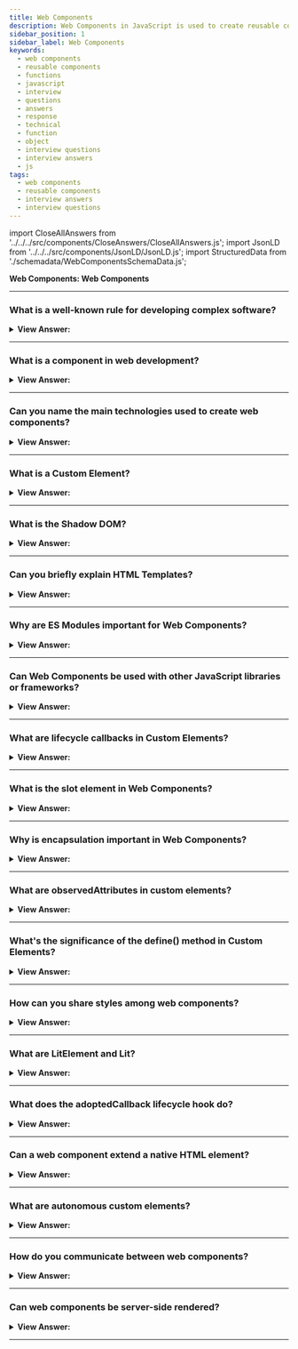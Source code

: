 ```yaml
---
title: Web Components
description: Web Components in JavaScript is used to create reusable components. Their function is encapsulated away from the rest of your code and used in your web apps.
sidebar_position: 1
sidebar_label: Web Components
keywords:
  - web components
  - reusable components
  - functions
  - javascript
  - interview
  - questions
  - answers
  - response
  - technical
  - function
  - object
  - interview questions
  - interview answers
  - js
tags:
  - web components
  - reusable components
  - interview answers
  - interview questions
---
```


import CloseAllAnswers from '../../../src/components/CloseAnswers/CloseAllAnswers.js';
import JsonLD from '../../../src/components/JsonLD/JsonLD.js';
import StructuredData from './schemadata/WebComponentsSchemaData.js';

<JsonLD data={StructuredData} />

<head>
  <title>Web Components | JavaScript Frontend Interview Questions</title>
</head>

**Web Components: Web Components**

<CloseAllAnswers />

---

### What is a well-known rule for developing complex software?

<details>
  <summary><strong>View Answer:</strong></summary>
  <div>
  <div><strong>Interview Response:</strong> "Follow the KISS principle: 'Keep it Simple, Stupid'. Overcomplication often leads to bugs, maintainability issues, and unnecessary complexity. Opt for the simplest solution that meets the project's requirements and constraints." It advises that systems perform best when they have simple designs rather than complex ones.
    </div>
  </div>
</details>

---

### What is a component in web development?

<details>
  <summary><strong>View Answer:</strong></summary>
  <div>
  <div><strong>Interview Response:</strong> In web development, a component is a reusable, self-contained block of code that encapsulates specific functionality or user interface elements. Examples include navigation bars, buttons, forms, or carousels. Modern frameworks like React and Vue popularized this component-based approach.
    </div><br />
  <div><strong className="codeExample">React Code Example:</strong><br /><br />

  <div></div>

Here's a basic example of a component in React:

```jsx
import React from 'react';

class HelloWorld extends React.Component {
  render() {
    return <h1>Hello, World!</h1>;
  }
}

export default HelloWorld;
```

This component, when rendered, will display the text "Hello, World!" within an h1 HTML element. It can be reused anywhere in your application simply by importing and including it like so:

```jsx
import React from 'react';
import HelloWorld from './HelloWorld';

class App extends React.Component {
  render() {
    return (
      <div>
        <HelloWorld />
      </div>
    );
  }
}

export default App;
```

In this way, components can be modular, reusable, and easy to maintain.

  </div>
  </div>
</details>

---

### Can you name the main technologies used to create web components?

<details>
  <summary><strong>View Answer:</strong></summary>
  <div>
  <div><strong>Interview Response:</strong> Web Components are primarily created using three main web technologies: HTML Templates (for defining reusable markup), Custom Elements (for defining custom behavior), and Shadow DOM (for encapsulation and style scoping).
  </div>
  </div>
</details>

---

### What is a Custom Element?

<details>
  <summary><strong>View Answer:</strong></summary>
  <div>
  <div><strong>Interview Response:</strong> Custom Elements are a Web Components standard, allowing developers to define and use new types of HTML tags, with their own behaviors and properties, extending the existing HTML vocabulary.
  </div><br />
  <div><strong className="codeExample">Code Example:</strong> Custom element in JavaScript using the `CustomElementRegistry`:<br /><br />

  <div></div>

```javascript
// Define a custom element called "my-element"
class MyElement extends HTMLElement {
  constructor() {
    super();

    // Create a shadow root
    const shadow = this.attachShadow({ mode: 'open' });

    // Create a paragraph element
    const paragraph = document.createElement('p');
    paragraph.textContent = 'This is a custom element.';

    // Append the paragraph to the shadow root
    shadow.appendChild(paragraph);
  }
}

// Register the custom element with the browser
customElements.define('my-element', MyElement);
```

Once the custom element is defined and registered, you can use it in your HTML markup like any other HTML element:

```html
<my-element></my-element>
```

When the browser encounters `<my-element>` in the HTML, it will create an instance of the `MyElement` class and display its contents. In this example, it will show the paragraph "This is a custom element."

  </div>
  </div>
</details>

---

### What is the Shadow DOM?

<details>
  <summary><strong>View Answer:</strong></summary>
  <div>
  <div><strong>Interview Response:</strong> Custom Elements are a Web Components standard, allowing developers to define and use new types of HTML tags, with their own behaviors and properties, extending the existing HTML vocabulary.
  </div><br />
  <div><strong className="codeExample">Code Example:</strong><br /><br />

  <div></div>

Here's a basic example of creating a web component using Custom Elements and Shadow DOM:

```javascript
class MyCustomElement extends HTMLElement {
  constructor() {
    super();
    // Attach a shadow root to the element.
    let shadowRoot = this.attachShadow({mode: 'open'});
    shadowRoot.innerHTML = `
      <style>
        p {
          color: blue;
        }
      </style>
      <p>Hello, World!</p>
    `;
  }
}

// Define the new element
customElements.define('my-custom-element', MyCustomElement);
```

You can then use this custom element just like any other HTML element:

```html
<my-custom-element></my-custom-element>
```

The text "Hello, World!" will be displayed in blue, and the CSS styling won't affect other `p` elements outside this component, thanks to Shadow DOM encapsulation.

  </div>
  </div>
</details>

---

### Can you briefly explain HTML Templates?

<details>
  <summary><strong>View Answer:</strong></summary>
  <div>
  <div><strong>Interview Response:</strong> HTML Templates define reusable chunks of HTML. They're written within a &#60;template&#62; tag and are not rendered until activated with JavaScript. This feature allows for dynamic and efficient content generation.
  </div><br />
  <div><strong className="codeExample">Code Example:</strong><br /><br />

  <div></div>

Here's a simple example of using an HTML template:

```html
<!-- Define the template -->
<template id="myTemplate">
  <p>Hello, World!</p>
</template>

<!-- Use the template -->
<script>
  const template = document.getElementById('myTemplate');
  const clone = document.importNode(template.content, true);
  document.body.appendChild(clone);
</script>
```

In this example, the HTML inside the `<template>` tag isn't rendered by default. It only gets rendered when you use JavaScript to select the template by its id, clone its content, and append it to the body of the document. This allows you to use the same chunk of HTML in multiple places without rewriting it.

  </div>
  </div>
</details>

---

### Why are ES Modules important for Web Components?

<details>
  <summary><strong>View Answer:</strong></summary>
  <div>
  <div><strong>Interview Response:</strong> ES Modules are crucial for Web Components as they allow importing and exporting of JavaScript functionalities, helping create encapsulated, reusable components while efficiently managing dependencies and code organization.</div><br />
  <div><strong className="codeExample">Code Example:</strong><br /><br />

  <div></div>

Here is a simple example of an ES module being used with a web component:

**greeting-component.js**

```javascript
class GreetingComponent extends HTMLElement {
  connectedCallback() {
    this.innerHTML = `<p>Hello, World!</p>`;
  }
}
customElements.define('greeting-component', GreetingComponent);

export default GreetingComponent;
```

**main.js**

```javascript
import GreetingComponent from './greeting-component.js';

const greeting = new GreetingComponent();

document.body.appendChild(greeting);
```

**index.html**

```html
<script type="module" src="main.js"></script>
```

In this example, the `greeting-component.js` file defines and exports a new web component. Then, in the `main.js` file, that component is imported, instantiated, and added to the document body. The HTML file includes the `main.js` file as a module, enabling it to use the import statement.

  </div>
  </div>
</details>

---

### Can Web Components be used with other JavaScript libraries or frameworks?

<details>
  <summary><strong>View Answer:</strong></summary>
  <div>
  <div><strong>Interview Response:</strong> Yes, Web Components are designed to be library and framework agnostic. They can be used with JavaScript libraries and frameworks like React, Angular, or Vue, ensuring interoperability across different codebases.
  </div><br />
  <div><strong className="codeExample">Code Example:</strong><br /><br />

  <div></div>

Here's an example of using a custom Web Component in conjunction with the React framework.

```js
// Define a custom Web Component called "my-element"
class MyElement extends HTMLElement {
  constructor() {
    super();

    const shadow = this.attachShadow({ mode: 'open' });

    const paragraph = document.createElement('p');
    paragraph.textContent = 'This is a custom element.';

    shadow.appendChild(paragraph);
  }
}

// Register the custom Web Component
customElements.define('my-element', MyElement);

// Create a React component that uses the custom Web Component
function App() {
  return (
    <div>
      <h1>Hello, React!</h1>
      <my-element></my-element>
    </div>
  );
}

// Render the React component
ReactDOM.render(<App />, document.getElementById('root'));
```

We use the ReactDOM.render method to render the App component and mount it on the DOM element with the ID 'root'.

By combining Web Components with React, you can take advantage of the component-based architecture of React while using the custom Web Component as a reusable UI element within your React application.

  </div>
  </div>
</details>

---

### What are lifecycle callbacks in Custom Elements?

<details>
  <summary><strong>View Answer:</strong></summary>
  <div>
  <div><strong>Interview Response:</strong> Lifecycle callbacks in Custom Elements are special methods triggered at different stages of a component's lifecycle, including creation (constructor), insertion (connectedCallback), removal (disconnectedCallback), and attribute changes (attributeChangedCallback).
  </div><br />
  <div><strong className="codeExample">Code Example:</strong><br /><br />

  <div></div>

Sure! Lifecycle callbacks in Custom Elements allow you to define and execute code at different stages of the element's lifecycle. Here's an example that demonstrates some of the lifecycle callbacks available in Custom Elements:

```javascript
class MyElement extends HTMLElement {
  // `constructor` is called when an instance of the element is created.
  constructor() {
    super();
    console.log('Constructor called');
  }
  // `connectedCallback` is called when the element is connected to the DOM
  connectedCallback() {
    console.log('Element connected to the DOM');
  }
  // `disconnectedCallback` is called when the element is removed from the DOM.
  disconnectedCallback() {
    console.log('Element removed from the DOM');
  }

  attributeChangedCallback(name, oldValue, newValue) {
    console.log(`Attribute ${name} changed from ${oldValue} to ${newValue}`);
  }

  adoptedCallback() {
    console.log('Element moved to a new document');
  }
}

customElements.define('my-element', MyElement);
```

After defining the `MyElement` class and its lifecycle callbacks, we register the custom element using `customElements.define`.

When an instance of `MyElement` is created and added to the DOM, you'll see the corresponding messages logged to the console, depending on the lifecycle events that occur.

  </div>
  </div>
</details>

---

### What is the slot element in Web Components?

<details>
  <summary><strong>View Answer:</strong></summary>
  <div>
  <div><strong>Interview Response:</strong> The `slot` element in Web Components is part of the Shadow DOM specification and allows for content projection, i.e., passing HTML content from outside into designated places within your component's template.
  </div><br />
  <div><strong className="codeExample">Code Example:</strong><br /><br />

  <div></div>

Here's a code example that demonstrates the usage of the `<slot>` element:

```javascript
class MyComponent extends HTMLElement {
  constructor() {
    super();

    const shadow = this.attachShadow({ mode: 'open' });

    // Create a template element
    const template = document.createElement('template');

    // Define the component's HTML structure
    template.innerHTML = `
      <style>
        .container {
          border: 1px solid black;
          padding: 10px;
        }
      </style>
      <div class="container">
        <h1>My Component</h1>
        <slot></slot>
      </div>
    `;

    // Clone the template content and attach it to the shadow root
    const content = template.content.cloneNode(true);
    shadow.appendChild(content);
  }
}

customElements.define('my-component', MyComponent);
```

The `<slot></slot>` element is used to define a slot where content can be inserted. In this case, it is placed inside a `<div>` element with the class "container". Any content that is passed into the component when using it in the HTML will be inserted into this slot.

To use the `MyComponent` component in HTML, you can simply include it and any content you want to insert into the slot:

```html
<my-component>
  <p>This content will be inserted into the slot.</p>
</my-component>
```

In this example, the `<p>` element with the text "This content will be inserted into the slot." will be inserted into the slot defined by the `<slot>` element inside the `MyComponent` component.

  </div>
  </div>
</details>

---

### Why is encapsulation important in Web Components?

<details>
  <summary><strong>View Answer:</strong></summary>
  <div>
  <div><strong>Interview Response:</strong> Encapsulation is important in Web Components for isolating styles and behaviors, avoiding clashes between global and component-specific code. It enhances maintainability, reusability, and ensures components function reliably across different environments.
  </div>
  </div>
</details>

---

### What are observedAttributes in custom elements?

<details>
  <summary><strong>View Answer:</strong></summary>
  <div>
  <div><strong>Interview Response:</strong> `observedAttributes` is a static getter in custom elements which returns an array of attribute names to monitor for changes. If any listed attribute changes, the `attributeChangedCallback` is invoked.
  </div><br />
  <div><strong className="codeExample">Code Example:</strong><br /><br />

  <div></div>

Here is a simple example of `observedAttributes` and `attributeChangedCallback` in a custom element:

```javascript
class CustomSquare extends HTMLElement {
  static get observedAttributes() {
    return ['length'];
  }

  attributeChangedCallback(name, oldValue, newValue) {
    if (name === 'length') {
      this.style.width = `${newValue}px`;
      this.style.height = `${newValue}px`;
      this.style.background = 'red';
    }
  }
}

customElements.define('custom-square', CustomSquare);
```

You can then use this custom element and see how the `attributeChangedCallback` responds to changes in the `length` attribute:

```html
<custom-square length="100"></custom-square>
```

In this example, changing the `length` attribute of `custom-square` will change the width and height of the square, due to the logic defined in the `attributeChangedCallback`. The square will also be styled with a red background.

  </div>
  </div>
</details>

---

### What's the significance of the define() method in Custom Elements?

<details>
  <summary><strong>View Answer:</strong></summary>
  <div>
  <div><strong>Interview Response:</strong> The `define()` method, part of the Custom Elements API, registers a new custom element in the browser, associating a given class with a string name that is used as the custom element's tag name.
  </div><br />
  <div><strong className="codeExample">Code Example:</strong><br /><br />

  <div></div>

```js
// Define the new element
customElements.define("popup-info", PopUpInfo);
```

  </div>
  </div>
</details>

---

### How can you share styles among web components?

<details>
  <summary><strong>View Answer:</strong></summary>
  <div>
  <div><strong>Interview Response:</strong> To share styles among Web Components, you can use CSS Custom Properties (CSS Variables) or shared stylesheets, imported into the Shadow DOM of each component where the styles should be applied.
  </div><br />
  <div><strong className="codeExample">Code Example:</strong><br /><br />

  <div></div>

Here's an example that demonstrates how to share styles among multiple web components.

```javascript
// Define a shared style using CSS variables
const sharedStyles = `
  :host {
    --text-color: blue;
  }

  .container {
    border: 1px solid var(--text-color);
    padding: 10px;
    color: var(--text-color);
  }
`;

// Define the first web component
class ComponentA extends HTMLElement {
  constructor() {
    super();

    const shadow = this.attachShadow({ mode: 'open' });

    const template = document.createElement('template');
    template.innerHTML = `
      <style>
        ${sharedStyles}
      </style>
      <div class="container">
        <h1>Component A</h1>
        <slot></slot>
      </div>
    `;

    const content = template.content.cloneNode(true);
    shadow.appendChild(content);
  }
}

customElements.define('component-a', ComponentA);

// Define the second web component
class ComponentB extends HTMLElement {
  constructor() {
    super();

    const shadow = this.attachShadow({ mode: 'open' });

    const template = document.createElement('template');
    template.innerHTML = `
      <style>
        ${sharedStyles}
      </style>
      <div class="container">
        <h1>Component B</h1>
        <slot></slot>
      </div>
    `;

    const content = template.content.cloneNode(true);
    shadow.appendChild(content);
  }
}

customElements.define('component-b', ComponentB);
```

In this example, we define two web components: `ComponentA` and `ComponentB`. Both components have a shared style defined using CSS variables. The shared style is stored in the `sharedStyles` variable.

To use the components in HTML, you can include them and customize the shared style by overriding the CSS variables:

```html
<component-a>
  <p slot="content">Content for Component A</p>
</component-a>

<component-b>
  <p slot="content">Content for Component B</p>
</component-b>

<style>
  component-a, component-b {
    --text-color: red;
  }
</style>
```

In this example, both components will have a red border and text color because the CSS variable `--text-color` is overridden in the `<style>` block. The content for each component is passed using the `<slot>` element with the `slot="content"` attribute.

  </div>
  </div>
</details>

---

### What are LitElement and Lit?

<details>
  <summary><strong>View Answer:</strong></summary>
  <div>
  <div><strong>Interview Response:</strong> LitElement and Lit are open-source libraries developed by Google for creating Web Components. LitElement is the base class for creating components, while Lit is the successor, offering a more lightweight, efficient solution.
  </div><br />
  <div><strong className="codeExample">Code Example:</strong><br /><br />

  <div></div>

Sure, here's a basic example of a web component created with Lit:

**First, install Lit**

```bash
npm install lit
```

**my-element.js**

```javascript
import { LitElement, html } from 'lit';

class MyElement extends LitElement {
  render() {
    return html`<p>Hello, World!</p>`;
  }
}

customElements.define('my-element', MyElement);
```

**index.html**

```html
<script type="module" src="my-element.js"></script>

<my-element></my-element>
```

This is a simple component that displays "Hello, World!". It extends from `LitElement` and uses the `html` tag function for its template. The `render` method defines what the component should display.

  </div>
  </div>
</details>

---

### What does the adoptedCallback lifecycle hook do?

<details>
  <summary><strong>View Answer:</strong></summary>
  <div>
  <div><strong>Interview Response:</strong> The `adoptedCallback` is a lifecycle hook in custom elements that is called when the element is moved to a new document, helping manage any necessary state changes due to this context switch.
  </div><br />
  <div><strong className="codeExample">Code Example:</strong><br /><br />

  <div></div>

Here's an example demonstrating `adoptedCallback`:

```javascript
class CustomElement extends HTMLElement {
  adoptedCallback(oldDocument, newDocument) {
    console.log('Moved from', oldDocument, 'to', newDocument);
  }
}

customElements.define('custom-element', CustomElement);
```

In practice, elements rarely move between documents, so this callback isn't used as often as others like `connectedCallback` or `disconnectedCallback`.

It's important to note that not all browsers pass the old and new documents as arguments in `adoptedCallback`, so it's not typically recommended to rely on them. But the callback can be useful for doing work that's necessary whenever your element changes documents, regardless of which documents it's moving between.

  </div>
  </div>
</details>

---

### Can a web component extend a native HTML element?

<details>
  <summary><strong>View Answer:</strong></summary>
  <div>
  <div><strong>Interview Response:</strong> Yes, a custom element can extend native HTML elements using the extends option in the define() method.
  </div><br />
  <div><strong className="codeExample">Code Example:</strong><br /><br />

  <div></div>

Here's an example of a web component extending a native HTML element:

```javascript
class CustomButton extends HTMLButtonElement {
  connectedCallback() {
    this.addEventListener('click', () => {
      console.log('Custom button clicked!');
    });
  }
}

customElements.define('custom-button', CustomButton, { extends: 'button' });
```

In this example, the `CustomButton` class extends the native `HTMLButtonElement`. The `connectedCallback` is invoked when the button is connected to the document, and it adds a click event listener to the custom button. The `{ extends: 'button' }` option in `customElements.define()` specifies that this component extends the native `<button>` element.

You can then use the custom button in your HTML code, and it will inherit the behavior and styling of the native button:

```html
<button is="custom-button">Click me</button>
```

When the custom button is clicked, the event listener defined in the component's `connectedCallback` will log the message "Custom button clicked!" to the console.

  </div>
  </div>
</details>

---

### What are autonomous custom elements?

<details>
  <summary><strong>View Answer:</strong></summary>
  <div>
  <div><strong>Interview Response:</strong> Autonomous custom elements are standalone custom elements that do not extend any existing HTML element. They are built from scratch and provide complete control over the element's behavior, appearance, and functionality.</div><br />
  <div><strong className="codeExample">Code Example:</strong><br /><br />

  <div></div>

Here's an example of an autonomous custom element:

```javascript
class CustomElement extends HTMLElement {
  connectedCallback() {
    this.innerHTML = "<p>This is a custom element</p>";
  }
}

customElements.define('custom-element', CustomElement);
```

In this example, `CustomElement` is an autonomous custom element. The `connectedCallback` method is called when the element is inserted into the document, and it sets the inner HTML of the custom element to `<p>This is a custom element</p>`.

You can use this custom element in your HTML code as follows:

```html
<custom-element></custom-element>
```

When the page is rendered, the custom element will be displayed with the content "This is a custom element".

  </div>
  </div>
</details>

---

### How do you communicate between web components?

<details>
  <summary><strong>View Answer:</strong></summary>
  <div>
  <div><strong>Interview Response:</strong> Web components can communicate through custom events. One component can dispatch an event using the dispatchEvent method, and other components can listen for and handle those events using the addEventListener method.</div><br />
  <div><strong className="codeExample">Code Example:</strong><br /><br />

  <div></div>

Here's an example of how web components can communicate using custom events:

```javascript
// Creating a custom event
const myEvent = new CustomEvent('myCustomEvent', { detail: { message: 'Hello from Component A!' } });

// Dispatching the event from Component A
this.dispatchEvent(myEvent);

// Listening for the event in Component B
document.querySelector('#componentB').addEventListener('myCustomEvent', (event) => {
  console.log(event.detail.message); // Output: "Hello from Component A!"
});
```

In this example, Component A dispatches a custom event called "myCustomEvent" with a message in the event detail. Component B listens for that event and logs the message when it's received.

  </div>
  </div>
</details>

---

### Can web components be server-side rendered?

<details>
  <summary><strong>View Answer:</strong></summary>
  <div>
  <div><strong>Interview Response:</strong> Yes, but it requires a JavaScript environment like Node.js to parse and execute custom elements. The server can render the web component markup and send it to the client, where it can be hydrated and initialized as a fully functional web component.</div><br />
  <div><strong className="codeExample">Code Example:</strong><br /><br />

  <div></div>

Here's an example of how web components can be server-side rendered using a server-side rendering framework like Node.js with Express:

```javascript
// server.js
const express = require('express');
const app = express();

app.get('/', (req, res) => {
  // Server-side rendering the web component markup
  const componentMarkup = `<my-component></my-component>`;

  // Sending the rendered markup to the client
  res.send(`
    <!DOCTYPE html>
    <html>
      <head>
        <title>Server-side Rendered Web Component</title>
      </head>
      <body>
        ${componentMarkup}

        <!-- Hydrating and initializing the web component -->
        <script src="client.js"></script>
      </body>
    </html>
  `);
});

app.listen(3000, () => {
  console.log('Server is running on http://localhost:3000');
});
```

```javascript
// client.js
import MyComponent from './MyComponent.js';

// Hydrating and initializing the web component
customElements.define('my-component', MyComponent);
```

In this example, the server renders the markup for the web component `<my-component>` and sends it to the client. The client receives the markup, renders the static content, and then hydrates and initializes the web component using JavaScript. The `MyComponent` class is defined in a separate `MyComponent.js` file.

:::tip
Frameworks/libraries (React, Angular, Lit, Vue.js, Solid.js) optimize rendering, provide developer-friendly APIs, ensure consistency, offer community support, and provide additional features, simplifying server-side rendering of web components and improving development efficiency and user experience.
:::

  </div>
  </div>
</details>

---
